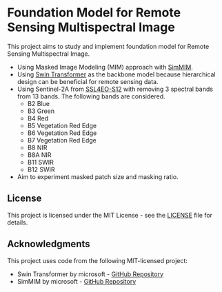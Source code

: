 # Foundation Model for Remote Sensing Multispectral Image
This project aims to study and implement foundation model for Remote Sensing Multispectral Image.
- Using Masked Image Modeling (MIM) approach with [SimMIM](https://arxiv.org/abs/2111.09886).
- Using [Swin Transformer](https://arxiv.org/abs/2103.14030) as the backbone model because hierarchical design can be beneficial for remote sensing data.
- Using Sentinel-2A from [SSL4EO-S12](https://github.com/zhu-xlab/SSL4EO-S12) with removing 3 spectral bands from 13 bands. The following bands are considered.
  - B2 Blue
  - B3 Green
  - B4 Red
  - B5 Vegetation Red Edge
  - B6 Vegetation Red Edge
  - B7 Vegetation Red Edge
  - B8 NIR
  - B8A NIR
  - B11 SWIR
  - B12 SWIR
- Aim to experiment masked patch size and masking ratio.
  
## License
This project is licensed under the MIT License - see the [LICENSE](LICENSE) file for details.

## Acknowledgments

This project uses code from the following MIT-licensed project:
- Swin Transformer by microsoft - [GitHub Repository](https://github.com/microsoft/Swin-Transformer)
- SimMIM by microsoft - [GitHub Repository](https://github.com/microsoft/SimMIM)
